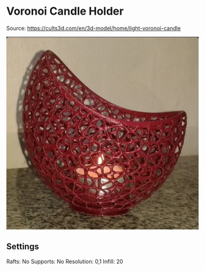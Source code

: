 # Voronoi Candle Holder


Source: https://cults3d.com/en/3d-model/home/light-voronoi-candle

![](preview.png)

## Settings
Rafts: No
Supports: No
Resolution: 0,1
Infill: 20
